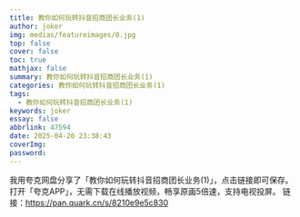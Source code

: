 ```yaml
---
title: 教你如何玩转抖音招商团长业务(1)
author: joker
img: medias/featureimages/0.jpg
top: false
cover: false
toc: true
mathjax: false
summary: 教你如何玩转抖音招商团长业务(1)
categories: 教你如何玩转抖音招商团长业务(1)
tags:
  - 教你如何玩转抖音招商团长业务(1)
keywords: joker
essay: false
abbrlink: 47594
date: 2025-04-20 23:38:43
coverImg:
password:
---
```


我用夸克网盘分享了「教你如何玩转抖音招商团长业务(1)」，点击链接即可保存。打开「夸克APP」，无需下载在线播放视频，畅享原画5倍速，支持电视投屏。
链接：https://pan.quark.cn/s/8210e9e5c830
